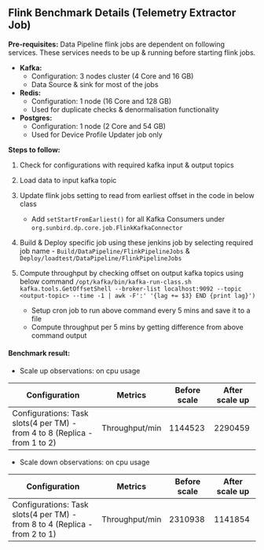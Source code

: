 
## Flink Benchmark Details (Telemetry Extractor Job) ##

**Pre-requisites:** Data Pipeline flink jobs are dependent on following services. These services needs to be up & running before starting flink jobs.

- **Kafka:**
   - Configuration: 3 nodes cluster (4 Core and 16 GB)
   - Data Source & sink for most of the jobs
- **Redis:**
   - Configuration: 1 node (16 Core and 128 GB)
   - Used for duplicate checks & denormalisation functionality
- **Postgres:**
   - Configuration: 1 node (2 Core and 54 GB)
   - Used for Device Profile Updater job only

**Steps to follow:**
1. Check for configurations with required kafka input & output topics
2. Load data to input kafka topic
3. Update flink jobs setting to read from earliest offset in the code in below class 
   - Add ``setStartFromEarliest()`` for all Kafka Consumers under ``org.sunbird.dp.core.job.FlinkKafkaConnector``

4. Build & Deploy specific job using these jenkins job by selecting required job name - ```Build/DataPipeline/FlinkPipelineJobs``` & ```Deploy/loadtest/DataPipeline/FlinkPipelineJobs```
5. Compute throughput by checking offset on output kafka topics using below command 
```/opt/kafka/bin/kafka-run-class.sh kafka.tools.GetOffsetShell --broker-list localhost:9092 --topic <output-topic> --time -1 | awk -F':' '{lag += $3} END {print lag}')```
   - Setup cron job to run above command every 5 mins and save it to a file
   - Compute throughput per 5 mins by getting difference from above command output


#### Benchmark result: ####

  - Scale up observations: on cpu usage
         
  |Configuration | Metrics | Before scale	| After scale up |
  |------  |--------|----------------|------------|
  | Configurations: Task slots(4 per TM) - from 4 to 8 (Replica - from 1 to 2)| Throughput/min| 1144523| 2290459|
         
  - Scale down observations: on cpu usage

 |Configuration | Metrics | Before scale	| After scale up |
 |------  |--------|----------------|------------|
 | Configurations: Task slots(4 per TM) - from 8 to 4 (Replica - from 2 to 1)| Throughput/min| 2310938| 1141854|
